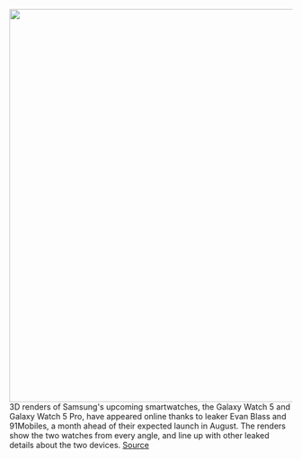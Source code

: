 <img src='https://cdn.vox-cdn.com/thumbor/Mh2nb5q1W56NGag6-EBXeuhF7M0=/0x0:1200x800/1200x800/filters:focal(504x304:696x496)/cdn.vox-cdn.com/uploads/chorus_image/image/71055579/ezgif_1_b643bcaaab.0.jpg' width='700px' /><br/>
3D renders of Samsung's upcoming smartwatches, the Galaxy Watch 5 and Galaxy Watch 5 Pro, have appeared online thanks to leaker Evan Blass and 91Mobiles, a month ahead of their expected launch in August. The renders show the two watches from every angle, and line up with other leaked details about the two devices.
<a href='https://www.theverge.com/2022/7/7/23197992/samsung-galaxy-watch-5-leaked-renders-evan-blass'> Source <a/>